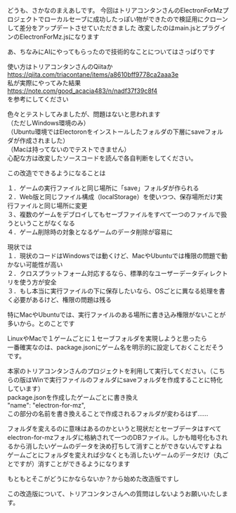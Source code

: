 どうも、さかなのまえあしです。
今回はトリアコンタンさんのElectronForMzプロジェクトでローカルセーブに成功したっぽい物ができたので検証用にクローンして差分をアップデートさせていただきました
改変したのはmain.jsとプラグインのElectronForMz.jsになります

あ、ちなみにAIにやってもらったので技術的なことについてはさっぱりです

使い方はトリアコンタンさんのQiitaか<br>
https://qiita.com/triacontane/items/a8610bff9778ca2aaa3e<br>
私が実際にやってみた結果<br>
https://note.com/good_acacia483/n/nadf37f39c8f4<br>
を参考にしてください<br>

色々とテストしてみましたが、問題はないと思われます<br>
（ただしWindows環境のみ）<br>
（Ubuntu環境ではElectoronをインストールしたフォルダの下層にsaveフォルダが作成されました）<br>
（Macは持ってないのでテストできません）<br>
心配な方は改変したソースコードを読んで各自判断をしてください。<br>

この改造でできるようになることは

１．ゲームの実行ファイルと同じ場所に「save」フォルダが作られる<br>
２．Web版と同じファイル構成（localStorage）を使いつつ、保存場所だけ実行ファイルと同じ場所に変更<br>
３、複数のゲームをデブロイしてもセーブファイルをすべて一つのファイルで扱うということがなくなる<br>
４．ゲーム削除時の対象となるゲームのデータ削除が容易に




現状では<br>
１．現状のコードはWindowsでは動くけど、MacやUbuntuでは権限の問題で動かない可能性が高い<br>
２．クロスプラットフォーム対応するなら、標準的なユーザーデータディレクトリを使う方が安全<br>
３．もし本当に実行ファイルの下に保存したいなら、OSごとに異なる処理を書く必要があるけど、権限の問題は残る<br>

特にMacやUbuntuでは、実行ファイルのある場所に書き込み権限がないことが多いから。とのことです<br>

LinuxやMacで１ゲームごとに１セーブフォルダを実現しようと思ったら<br>
一番確実なのは、package.jsonにゲーム名を明示的に設定しておくことだそうです。<br>

本家のトリアコンタンさんのプロジェクトを利用して実行してください。（こちらの版はWinで実行ファイルのフォルダにsaveフォルダを作成することに特化しています）<br>
package.jsonを作成したゲームごとに書き換え<br>
    "name": "electron-for-mz",<br>
この部分の名前を書き換えることで作成されるフォルダが変わるはず……<br>

フォルダを変えるのに意味はあるのかというと現状だとセーブデータはすべてelectron-for-mzフォルダに格納されて一つのDBファイル。しかも暗号化もされるから消したいゲームのデータを決め打ちして消すことができないんですよね<br>
ゲームごとにフォルダを変えれば少なくとも消したいゲームのデータだけ（丸ごとですが）消すことができるようになります<br>

もともとそこがどうにかならないか？から始めた改造版ですし<br>


この改造版について、トリアコンタンさんへの質問はしないようお願いいたします。
